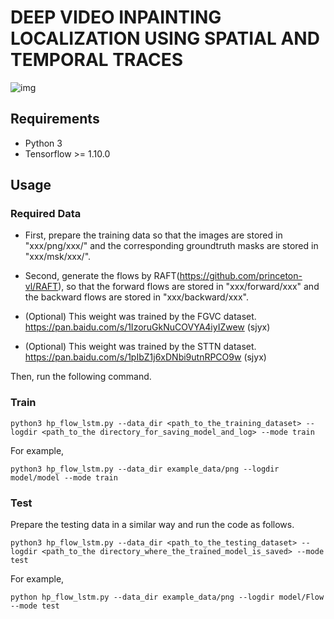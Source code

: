# DEEP VIDEO INPAINTING LOCALIZATION USING SPATIAL AND TEMPORAL TRACES

![img]("https://github.com/ShujinW/Deep-Video-Inpainting-Localization/VID_show.gif")

## Requirements
- Python 3
- Tensorflow >= 1.10.0


## Usage
### Required Data
* First, prepare the training data so that the images are stored in "xxx/png/xxx/" and the corresponding groundtruth masks are stored in "xxx/msk/xxx/".

* Second, generate the flows by RAFT(https://github.com/princeton-vl/RAFT), so that the forward flows are stored in "xxx/forward/xxx" and the backward flows are stored in "xxx/backward/xxx". 

* (Optional) This weight was trained by the FGVC dataset. https://pan.baidu.com/s/1IzoruGkNuCOVYA4iyIZwew (sjyx)

* (Optional) This weight was trained by the STTN dataset. https://pan.baidu.com/s/1pIbZ1j6xDNbi9utnRPCO9w (sjyx)

Then, run the following command.
### Train
```
python3 hp_flow_lstm.py --data_dir <path_to_the_training_dataset> --logdir <path_to_the directory_for_saving_model_and_log> --mode train
```
For example,
```
python3 hp_flow_lstm.py --data_dir example_data/png --logdir model/model --mode train
```

### Test
Prepare the testing data in a similar way and run the code as follows.
```
python3 hp_flow_lstm.py --data_dir <path_to_the_testing_dataset> --logdir <path_to_the directory_where_the_trained_model_is_saved> --mode test
```
For example,
```
python hp_flow_lstm.py --data_dir example_data/png --logdir model/Flow --mode test
```

 

